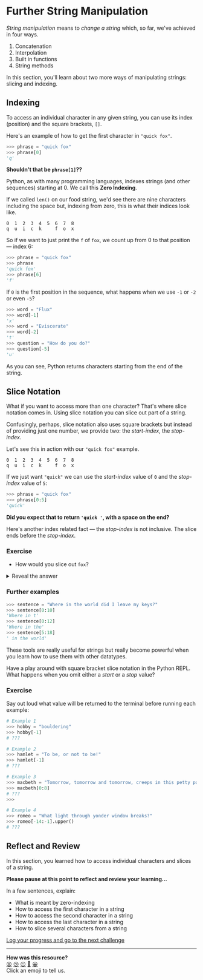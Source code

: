 # Further String Manipulation

_String manipulation_ means to _change a string_ which, so far, we've achieved
in four ways.

1. Concatenation
2. Interpolation
3. Built in functions
4. String methods

In this section, you'll learn about two more ways of manipulating strings:
slicing and indexing.

## Indexing

To access an individual character in any given string, you can use its index
(position) and the square brackets, `[]`.

Here's an example of how to get the first character in `"quick fox"`.

``` python
>>> phrase = "quick fox"
>>> phrase[0]
'q'
```

**Shouldn't that be `phrase[1]`??**

Python, as with many programming languages, indexes strings (and other
sequences) starting at 0. We call this **Zero Indexing**.

If we called `len()` on our food string, we'd see there are nine characters
including the space but, indexing from zero, this is what their indices look
like.

``` 
0  1  2  3  4  5  6  7  8
q  u  i  c  k     f  o  x
```

So if we want to just print the `f` of `fox`, we count up from 0 to that
position — index 6:

``` python
>>> phrase = "quick fox"
>>> phrase
'quick fox'
>>> phrase[6]
'f'
```

If `0` is the first position in the sequence, what happens when we use `-1` or
`-2` or even `-5`?

``` python
>>> word = "Flux"
>>> word[-1]
'x'
>>> word = "Eviscerate"
>>> word[-2]
't'
>>> question = "How do you do?"
>>> question[-5]
'u'
```

As you can see, Python returns characters starting from the end of the string.

## Slice Notation

What if you want to access more than one character? That's where slice notation
comes in. Using slice notation you can slice out part of a string.

Confusingly, perhaps, slice notation also uses square brackets but instead of
providing just one number, we provide two: the _start-index_, the _stop-index_.

Let's see this in action with our `"quick fox"` example.

``` 
0  1  2  3  4  5  6  7  8
q  u  i  c  k     f  o  x
```

If we just want `"quick"` we can use the _start-index_ value of `0` and the
_stop-index_ value of `5`:

``` python 
>>> phrase = "quick fox"
>>> phrase[0:5]
'quick' 
```

**Did you expect that to return `'quick '`, with a space on the end?**

Here's another index related fact — the _stop-index_ is not inclusive. The slice
ends before the _stop-index_.

### Exercise

* How would you slice out `fox`?

<details>
  <summary>Reveal the answer</summary>

  ```python
  >>> phrase[6:9]
  ```
</details>

### Further examples

``` python
>>> sentence = "Where in the world did I leave my keys?"
>>> sentence[0:10]
'Where in t'
>>> sentence[0:12]
'Where in the'
>>> sentence[5:18]
' in the world'
```

These tools are really useful for strings but really become powerful when you
learn how to use them with other datatypes.

Have a play around with square bracket slice notation in the Python REPL. What
happens when you omit either a _start_ or a _stop_ value?

### Exercise

Say out loud what value will be returned to the terminal before running each
example:

``` python
# Example 1
>>> hobby = "bouldering"
>>> hobby[-1]
# ???

# Example 2
>>> hamlet = "To be, or not to be!"
>>> hamlet[-1]
# ???

# Example 3
>>> macbeth = "Tomorrow, tomorrow and tomorrow, creeps in this petty pace from day to day to the last syllable of recorded time."
>>> macbeth[0:8]
# ???
>>> 

# Example 4
>>> romeo = "What light through yonder window breaks?"
>>> romeo[-14:-1].upper()
# ???
```

## Reflect and Review

In this section, you learned how to access individual characters and slices of a
string.

**Please pause at this point to reflect and review your learning...**

In a few sentences, explain:

* What is meant by zero-indexing
* How to access the first character in a string
* How to access the second character in a string
* How to access the last character in a string
* How to slice several characters from a string


[Log your progress and go to the next challenge](https://makers-event-logger.herokuapp.com/?event=05_further_string_manipulation.md&repository=makersacademy%2Fpython_foundations&redirect=chapter1%2F06_beyond_strings.md)

<!-- BEGIN GENERATED SECTION DO NOT EDIT -->

---

**How was this resource?**  
[😫](https://airtable.com/shrUJ3t7KLMqVRFKR?prefill_Repository=makersacademy%2Fpython_foundations&prefill_File=chapter1%2F05_further_string_manipulation.md&prefill_Sentiment=😫) [😕](https://airtable.com/shrUJ3t7KLMqVRFKR?prefill_Repository=makersacademy%2Fpython_foundations&prefill_File=chapter1%2F05_further_string_manipulation.md&prefill_Sentiment=😕) [😐](https://airtable.com/shrUJ3t7KLMqVRFKR?prefill_Repository=makersacademy%2Fpython_foundations&prefill_File=chapter1%2F05_further_string_manipulation.md&prefill_Sentiment=😐) [🙂](https://airtable.com/shrUJ3t7KLMqVRFKR?prefill_Repository=makersacademy%2Fpython_foundations&prefill_File=chapter1%2F05_further_string_manipulation.md&prefill_Sentiment=🙂) [😀](https://airtable.com/shrUJ3t7KLMqVRFKR?prefill_Repository=makersacademy%2Fpython_foundations&prefill_File=chapter1%2F05_further_string_manipulation.md&prefill_Sentiment=😀)  
Click an emoji to tell us.

<!-- END GENERATED SECTION DO NOT EDIT -->
